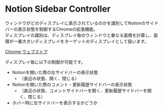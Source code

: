 # Notion Sidebar Controller

ウィンドウがどのディスプレイに表示されているのかを識別してNotionのサイドバーの表示状態を制御するChromeの拡張機能。  
ディスプレイの識別は、ディスプレイ毎のウィンドウと重なる面積を計算し、面積が一番大きいディスプレイをターゲットのディスプレイとして扱います。

[Chrome ウェブストア](https://chromewebstore.google.com/detail/notion-sidebar-controller/fldadmaamjoaojadidebmhoaaiijlahc)

ディスプレイ毎に以下の制御が可能です。
- Notionを開いた際の左サイドバーの表示状態  
    - （直近の状態、開く、閉じる）
- Notionを開いた際のコメント・更新履歴サイドバーの表示状態
    - （直近の状態、コメントサイドバーを開く、更新履歴サイドバーを開く、閉じる）
- ホバー時に左サイドバーを表示するかどうか
